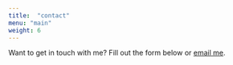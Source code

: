 ```yaml
---
title:  "contact"
menu: "main"
weight: 6
---
```


Want to get in touch with me? Fill out the form below or [email me](mailto:leonbarnard+website@gmail.com).